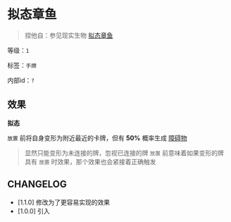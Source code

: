 # 拟态章鱼

> 捏他自：参见现实生物 [拟态章鱼](https://www.bilibili.com/video/BV1iK4y1m739)

等级：`1`

标签：`手牌`

内部id：`?`

## 效果

**拟态**

`放置` 前将自身变形为附近最近的卡牌，但有 **50%** 概率生成 [障碍物](../卡牌组/障碍物.md)

> 显然只能变形为未连接的牌，忽视已连接的牌
> `放置` 前意味着如果变形的牌具有 `放置` 时效果，那个效果也会紧接着正确触发

## CHANGELOG

- [1.1.0] 修改为了更容易实现的效果
- [1.0.0] 引入
